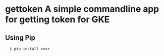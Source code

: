 # gettoken A simple commandline app for getting token for GKE

## Using Pip

```bash
  $ pip install cver
```